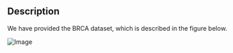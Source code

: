 ## Description
We have provided the BRCA dataset, which is described in the figure below.  

  
![Image](https://github.com/user-attachments/assets/e4abc0cc-b628-4259-be81-2c3b549fbd15)
